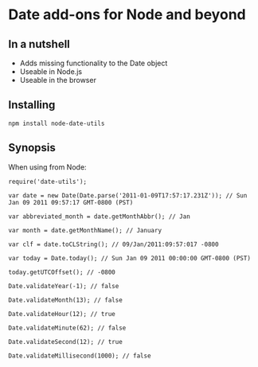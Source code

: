 # Date add-ons for Node and beyond

## In a nutshell

- Adds missing functionality to the Date object
- Useable in Node.js
- Useable in the browser

## Installing
    npm install node-date-utils

## Synopsis

When using from Node:

    require('date-utils');
    
    var date = new Date(Date.parse('2011-01-09T17:57:17.231Z')); // Sun Jan 09 2011 09:57:17 GMT-0800 (PST)
    
    var abbreviated_month = date.getMonthAbbr(); // Jan
    
    var month = date.getMonthName(); // January
    
    var clf = date.toCLString(); // 09/Jan/2011:09:57:017 -0800
    
    var today = Date.today(); // Sun Jan 09 2011 00:00:00 GMT-0800 (PST)

    today.getUTCOffset(); // -0800
    
    Date.validateYear(-1); // false
    
    Date.validateMonth(13); // false
    
    Date.validateHour(12); // true
    
    Date.validateMinute(62); // false
    
    Date.validateSecond(12); // true
    
    Date.validateMillisecond(1000); // false
    
